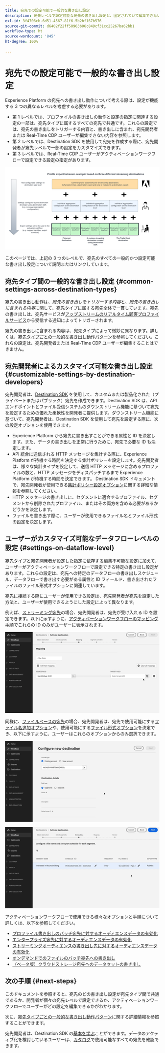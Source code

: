 ```yaml
---
title: 宛先での設定可能で一般的な書き出し設定
description: 宛先レベルで設定可能な宛先の書き出し設定と、固定されていて編集できない書き出し設定について説明します。
exl-id: 3f4706cb-6d51-4567-81f6-5b2bf167b576
source-git-commit: d6402f22ff50963b06c849cf31cc25267ba62bb1
workflow-type: ht
source-wordcount: '845'
ht-degree: 100%

---
```


# 宛先での設定可能で一般的な書き出し設定

Experience Platform の宛先への書き出し動作について考える際は、設定が機能する 3 つの異なるレベルを考慮する必要があります。

* 第 1 レベルでは、プロファイルの書き出しの動作と設定の指定に関連する設定の一部は、宛先タイプに属するすべての宛先で共通です。これらの設定では、宛先の書き出しをトリガーする内容と、書き出しに含まれ、宛先開発者または Real-Time CDP ユーザーが編集できない内容を参照します。
* 第 2 レベルでは、Destination SDK を使用して宛先を作成する際に、宛先開発者が宛先レベルで一部の設定をカスタマイズできます。
* 第 3 レベルでは、Real-Time CDP ユーザーがアクティベーションワークフローで設定できる設定の指定があります。

![宛先の一般的な書き出し設定と設定可能な書き出し設定の間の相互作用を示す図](/help/destinations/assets/how-destinations-work/profile-export-behavior-diagram.png)

このページでは、上記の 3 つのレベルで、宛先のすべての一般的かつ設定可能な書き出し設定について説明またはリンクしています。

## 宛先タイプ間の一般的な書き出し設定 {#common-settings-across-destination-types}

宛先の書き出し動作は、*宛先の書き出しをトリガーする内容*&#x200B;と、*宛先の書き出しに含まれる内容*&#x200B;に関して、宛先タイプに属する宛先全体で一貫しています。宛先の書き出しは、宛先サービスが[アップストリームのリアルタイム顧客プロファイルサービス](https://experienceleague.adobe.com/docs/blueprints-learn/architecture/architecture-overview/platform-applications.html?lang=ja#adobe-experience-platform-%26-applications-detailed-architecture-diagram)から受信する通知によってトリガーされます。

宛先の書き出しに含まれる内容は、宛先タイプによって微妙に異なります。詳しくは、[宛先タイプごとの一般的な書き出し動作パターン](/help/destinations/how-destinations-work/profile-export-behavior.md)を参照してください。これらの設定は、宛先開発者または Real-Time CDP ユーザーが編集することはできません。

## 宛先開発者によるカスタマイズ可能な書き出し設定 {#customizable-settings-by-destination-developers}

宛先開発者は、[Destination SDK](/help/destinations/destination-sdk/overview.md) を使用して、カスタムまたは製品化された（プライベートまたはパブリック）宛先を作成できます。Destination SDK は、API エンドポイントとファイル受信システムのダウンストリーム機能に基づいて宛先を設定するための優れた柔軟性を開発者に提供します。ダウンストリーム機能に基づいて、宛先開発者は、Destination SDK を使用して宛先を設定する際に、次の設定オプションを使用できます。

* Experience Platform から宛先に書き出すことができる属性と ID を決定します。また、データの書き出しを正常に行うために、宛先で必要な ID も決定します。
* API 統合に送信される HTTP メッセージを集計する際に、Experience Platform が待機する時間を決定する集計ポリシーを設定します。宛先開発者は、様々な集計タイプを設定して、送信 HTTP メッセージに含めるプロファイルの数と、HTTP メッセージをディスパッチするまで Experience Platform が待機する時間を決定できます。 Destination SDK ドキュメントで、宛先開発者が使用できる[集計ポリシー設定オプション](../destination-sdk/functionality/destination-configuration/aggregation-policy.md)に関する詳細な情報を参照してください。
* HTTP メッセージの書き出しに、セグメントに適合するプロファイル、セグメントから削除されたプロファイル、またはその両方を含める必要があるかどうかを決定します。
* ファイルを書き出す際に、ユーザーが使用できるファイル名とファイル形式の設定を決定します。

## ユーザーがカスタマイズ可能なデータフローレベルの設定 {#settings-on-dataflow-level}

宛先タイプと宛先開発者が設定した指定に依存する編集不可能な設定に加えて、ユーザーがアクティベーションワークフローで設定できる特定の書き出し設定があります。これらの設定は、宛先への特定のデータフローの書き出しスケジュール、データフローで書き出す必要がある属性と ID フィールド、書き出されたファイルのファイル形式オプションに関連しています。

宛先に接続する際にユーザーが使用できる設定は、宛先開発者が宛先を設定した方法と、ユーザーが使用できるようにした設定によって異なります。

例えば、[ストリーミング宛先](/help/destinations/destination-types.md#streaming-destinations)の場合、宛先開発者は、宛先が受け入れる ID を設定できます。以下に示すように、[アクティベーションワークフローのマッピング手順](/help/destinations/ui/activate-segment-streaming-destinations.md#mapping)でこれらの ID のみがユーザーに表示されます。

![アクティベーションワークフローのマッピング手順での、ターゲットフィールドの ID 選択の画面記録。](/help/destinations/assets/how-destinations-work/identity-mapping-example.gif)

同様に、[ファイルベースの宛先](/help/destinations/destination-types.md#file-based)の場合、宛先開発者は、宛先で使用可能にする[ファイル名追加オプション](/help/destinations/ui/activate-batch-profile-destinations.md#file-names)や、使用可能にする[ファイル形式オプション](/help/destinations/destination-sdk/guides/batch/configure-file-formatting-options.md)を決定でき、以下に示すように、ユーザーはこれらのオプションからのみ選択できます。

![ファイルベースの宛先に接続する際の、ファイル形式オプションの画面記録。](/help/destinations/assets/how-destinations-work/file-formatting-options.gif)

![アクティベーションワークフローのスケジューリング手順のファイル名を追加オプションの画面記録。](/help/destinations/assets/how-destinations-work/filename-append-options.gif)

アクティベーションワークフローで使用できる様々なオプションと手順について詳しくは、以下を参照してください。

* [プロファイル書き出しのバッチ宛先に対するオーディエンスデータの有効化](/help/destinations/ui/activate-batch-profile-destinations.md)
* [エンタープライズ宛先に対するオーディエンスデータの有効化 ](/help/destinations/ui/activate-streaming-profile-destinations.md)
* [ストリーミングオーディエンスの書き出し先に対するオーディエンスデータの有効化](/help/destinations/ui/activate-segment-streaming-destinations.md)
* [オンデマンドでのファイルのバッチ宛先への書き出し](/help/destinations/ui/export-file-now.md)
* [（ベータ版）クラウドストレージ宛先へのデータセットの書き出し](/help/destinations/ui/export-datasets.md)

## 次の手順 {#next-steps}

このドキュメントを参照すると、宛先のどの書き出し設定が宛先タイプ間で共通であるか、開発者が個々の宛先レベルで設定できるか、アクティベーションワークフローでユーザーがどの設定を編集できるかがわかります。

次に、[宛先タイプごとの一般的な書き出し動作パターン](/help/destinations/how-destinations-work/profile-export-behavior.md)に関する詳細情報を参照することができます。

宛先開発者は、Destination SDK の[基本を学ぶ](/help/destinations/destination-sdk/getting-started.md)ことができます。データのアクティブ化を検討しているユーザーは、[カタログ](/help/destinations/catalog/overview.md)で使用可能なすべての宛先を確認できます。
